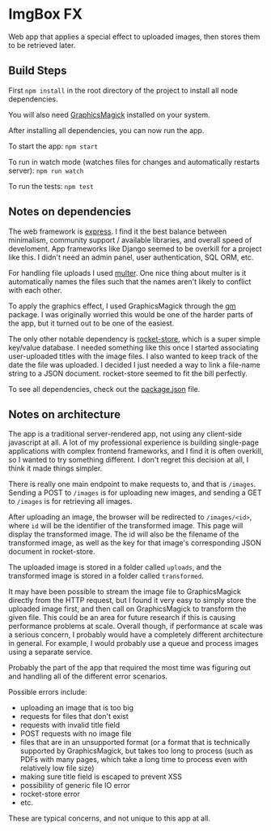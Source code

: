 # ImgBox FX

Web app that applies a special effect to uploaded images, then stores them to be retrieved later.

## Build Steps

First `npm install` in the root directory of the project to install all node dependencies.

You will also need [GraphicsMagick](http://www.graphicsmagick.org/) installed on your system.

After installing all dependencies, you can now run the app.

To start the app: `npm start`

To run in watch mode (watches files for changes and automatically restarts server): `npm run watch`

To run the tests: `npm test`

## Notes on dependencies

The web framework is [express](https://expressjs.com/). I find it the best balance between minimalism, community support / available libraries, and overall speed of develoment. App frameworks like Django seemed to be overkill for a project like this. I didn't need an admin panel, user authentication, SQL ORM, etc.

For handling file uploads I used [multer](https://www.npmjs.com/package/multer). One nice thing about multer is it automatically names the files such that the names aren't likely to conflict with each other.

To apply the graphics effect, I used GraphicsMagick through the [gm](https://www.npmjs.com/package/gm) package. I was originally worried this would be one of the harder parts of the app, but it turned out to be one of the easiest.

The only other notable dependency is [rocket-store](https://www.npmjs.com/package/rocket-store), which is a super simple key/value database. I needed something like this once I started associating user-uploaded titles with the image files. I also wanted to keep track of the date the file was uploaded. I decided I just needed a way to link a file-name string to a JSON document. rocket-store seemed to fit the bill perfectly.

To see all dependencies, check out the [package.json](./package.json) file.

## Notes on architecture

The app is a traditional server-rendered app, not using any client-side javascript at all. A lot of my professional experience is building single-page applications with complex frontend frameworks, and I find it is often overkill, so I wanted to try something different. I don't regret this decision at all, I think it made things simpler.

There is really one main endpoint to make requests to, and that is `/images`. Sending a POST to `/images` is for uploading new images, and sending a GET to `/images` is for retrieving all images.

After uploading an image, the browser will be redirected to `/images/<id>`, where `id` will be the identifier of the transformed image. This page will display the transformed image. The id will also be the filename of the transformed image, as well as the key for that image's corresponding JSON document in rocket-store.

The uploaded image is stored in a folder called `uploads`, and the transformed image is stored in a folder called `transformed`.

It may have been possible to stream the image file to GraphicsMagick directly from the HTTP request, but I found it very easy to simply store the uploaded image first, and then call on GraphicsMagick to transform the given file. This could be an area for future research if this is causing performance problems at scale. Overall though, if performance at scale was a serious concern, I probably would have a completely different architecture in general. For example, I would probably use a queue and process images using a separate service. 

Probably the part of the app that required the most time was figuring out and handling all of the different error scenarios.

Possible errors include:

* uploading an image that is too big
* requests for files that don't exist
* requests with invalid title field
* POST requests with no image file
* files that are in an unsupported format (or a format that is technically supported by GraphicsMagick, but takes too long to process (such as PDFs with many pages, which take a long time to process even with relatively low file size)
* making sure title field is escaped to prevent XSS
* possibility of generic file IO error
* rocket-store error
* etc.

These are typical concerns, and not unique to this app at all. 


